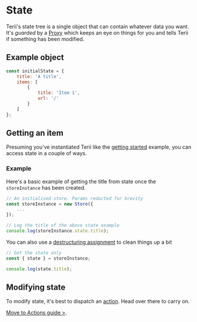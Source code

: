 # State

Terii's state tree is a single object that can contain whatever data you want. It's _guarded_ by a [Proxy](https://developer.mozilla.org/en-US/docs/Web/JavaScript/Reference/Global_Objects/Proxy) which keeps an eye on things for you and tells Terii if something has been modified. 

## Example object 

```javascript
const initialState = {
    title: 'A title',
    items: [
        {
            title: 'Item 1',
            url: '/'
        }
    ]
};
```



## Getting an item 

Presuming you've instantiated Terii like the [getting started](/#getting-started) example, you can access state in a couple of ways.



### Example

Here's a basic example of getting the title from state once the `storeInstance` has been created.

```javascript
// An initialised store. Params redacted for brevity
const storeInstance = new Store({
    ...
});

// Log the title of the above state example
console.log(storeInstance.state.title);
```

You can also use a [destructuring assignment](https://developer.mozilla.org/en-US/docs/Web/JavaScript/Reference/Operators/Destructuring_assignment) to clean things up a bit

```javascript
// Get the state only
const { state } = storeInstance;

console.log(state.title);
```



## Modifying state

To modify state, it's best to dispatch an [action](/guide/actions.html). Head over there to carry on.

[Move to Actions guide >](/guide/actions.html).
